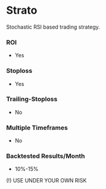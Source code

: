 # Strato
Stochastic RSI based trading strategy.


### ROI
* Yes

### Stoploss 
* Yes

### Trailing-Stoploss
* No

### Multiple Timeframes
* No

### Backtested Results/Month
* 10%-15%

(!) USE UNDER YOUR OWN RISK
